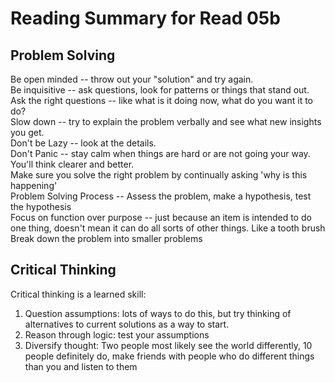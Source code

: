 # Reading Summary for Read 05b

## Problem Solving
Be open minded -- throw out your "solution" and try again.</br>
Be inquisitive -- ask questions, look for patterns or things that stand out.</br>
Ask the right questions -- like what is it doing now, what do you want it to do?</br>
Slow down -- try to explain the problem verbally and see what new insights you get. </br>
Don't be Lazy -- look at the details.</br>
Don't Panic -- stay calm when things are hard or are not going your way. You'll think clearer and better.</br>
Make sure you solve the right problem by continually asking 'why is this happening'</br>
Problem Solving Process -- Assess the problem, make a hypothesis, test the hypothesis </br>
Focus on function over purpose -- just because an item is intended to do one thing, doesn't mean it can do all sorts of other things. Like a tooth brush </br>
Break down the problem into smaller problems

## Critical Thinking
Critical thinking is a learned skill: 
1. Question assumptions: lots of ways to do this, but try thinking of alternatives to current solutions as a way to start. </br>
2. Reason through logic: test your assumptions </br>
3. Diversify thought: Two people most likely see the world differently, 10 people definitely do, make friends with people who do different things than you and listen to them </br>